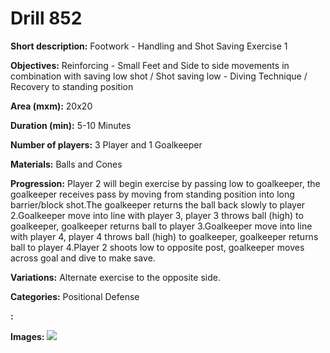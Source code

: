 # Drill 852

**Short description:**
Footwork - Handling and Shot Saving Exercise 1

**Objectives:**
Reinforcing - Small Feet and Side to side movements in combination with saving low shot / Shot saving low - Diving Technique / Recovery to standing position

**Area (mxm):**
20x20

**Duration (min):**
5-10 Minutes

**Number of players:**
3 Player and 1 Goalkeeper

**Materials:**
Balls and Cones

**Progression:**
Player 2 will begin exercise by passing low to goalkeeper, the goalkeeper receives pass by moving from standing position into long barrier/block shot.The goalkeeper returns the ball back slowly to player 2.Goalkeeper move into line with player 3, player 3 throws ball (high) to goalkeeper, goalkeeper returns ball to player 3.Goalkeeper move into line with player 4, player 4 throws ball (high) to goalkeeper, goalkeeper returns ball to player 4.Player 2 shoots low to opposite post, goalkeeper moves across goal and dive to make save.

**Variations:**
Alternate exercise to the opposite side.

**Categories:**
Positional Defense

**:**


**Images:**
![](https://www.coachingfutsal.com/\images\7dbe52f89d498494b639adb68b350ab5a7bfccda41b9e51522e69589958ae3a72cd2bd95e748139d514b4b07037ce98f6468c4a824193be70c855f2a8b06a25e5045e1fcec805.png)

